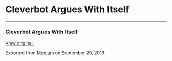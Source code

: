 Cleverbot Argues With Itself
============================

------------------------------------------------------------------------

### Cleverbot Argues With Itself

  

[View original.](https://medium.com/p/6d3332d688c)

Exported from [Medium](https://medium.com) on September 20, 2019.

